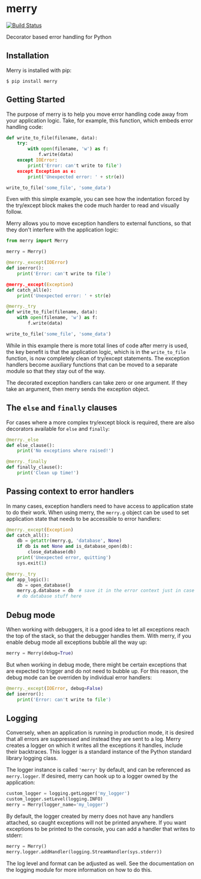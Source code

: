 # merry

[![Build Status](https://travis-ci.org/miguelgrinberg/merry.svg?branch=master)](https://travis-ci.org/miguelgrinberg/merry)

Decorator based error handling for Python

## Installation

Merry is installed with pip:

    $ pip install merry

## Getting Started

The purpose of merry is to help you move error handling code away from your
application logic. Take, for example, this function, which embeds error
handling code:

```python
def write_to_file(filename, data):
    try:
        with open(filename, 'w') as f:
            f.write(data)
    except IOError:
        print('Error: can't write to file')
    except Exception as e:
        print('Unexpected error: ' + str(e))

write_to_file('some_file', 'some_data')
```

Even with this simple example, you can see how the indentation forced by the
try/except block makes the code much harder to read and visually follow.

Merry allows you to move exception handlers to external functions, so that
they don't interfere with the application logic:

```python
from merry import Merry

merry = Merry()

@merry._except(IOError)
def ioerror():
    print('Error: can't write to file')

@merry._except(Exception)
def catch_all(e):
    print('Unexpected error: ' + str(e)

@merry._try
def write_to_file(filename, data):
    with open(filename, 'w') as f:
        f.write(data)

write_to_file('some_file', 'some_data')
```

While in this example there is more total lines of code after merry is used,
the key benefit is that the application logic, which is in the `write_to_file`
function, is now completely clean of try/except statements. The exception
handlers become auxiliary functions that can be moved to a separate module so
that they stay out of the way.

The decorated exception handlers can take zero or one argument. If they take
an argument, then merry sends the exception object.

## The `else` and `finally` clauses

For cases where a more complex try/except block is required, there are also
decorators available for `else` and `finally`:

```python
@merry._else
def else_clause():
    print('No exceptions where raised!')

@merry._finally
def finally_clause():
    print('Clean up time!')
```

## Passing context to error handlers

In many cases, exception handlers need to have access to application state to
do their work. When using merry, the `merry.g` object can be used to set
application state that needs to be accessible to error handlers:

```python
@merry._except(Exception)
def catch_all():
    db = getattr(merry.g, 'database', None)
    if db is not None and is_database_open(db):
        close_database(db)
    print('Unexpected error, quitting')
    sys.exit(1)

@merry._try
def app_logic():
    db = open_database()
    merry.g.database = db  # save it in the error context just in case
    # do database stuff here
```

## Debug mode

When working with debuggers, it is a good idea to let all exceptions reach the
top of the stack, so that the debugger handles them. With merry, if you enable
debug mode all exceptions bubble all the way up:

```python
merry = Merry(debug=True)
```

But when working in debug mode, there might be certain exceptions that are
expected to trigger and do not need to bubble up. For this reason, the debug
mode can be overriden by individual error handlers:

```python
@merry._except(IOError, debug=False)
def ioerror():
    print('Error: can't write to file')
```

## Logging

Conversely, when an application is running in production mode, it is desired
that all errors are suppressed and instead they are sent to a log. Merry
creates a logger on which it writes all the exceptions it handles, include
their backtraces. This logger is a standard instance of the Python standard
library logging class.

The logger instance is called `'merry'` by default, and can be referenced as
`merry.logger`. If desired, merry can hook up to a logger owned by the
application:

```python
custom_logger = logging.getLogger('my_logger')
custom_logger.setLevel(logging.INFO)
merry = Merry(logger_name='my_logger')
```

By default, the logger created by merry does not have any handlers attached,
so caught exceptions will not be printed anywhere. If you want exceptions
to be printed to the console, you can add a handler that writes to stderr:

```python
merry = Merry()
merry.logger.addHandler(logging.StreamHandler(sys.stderr))
```

The log level and format can be adjusted as well. See the documentation on the
logging module for more information on how to do this.
